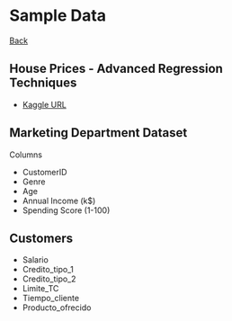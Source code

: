 # Sample Data
[Back](https://github.com/000paradox000/ucamp-ds-examples)

## House Prices - Advanced Regression Techniques

- [Kaggle URL](https://www.kaggle.com/competitions/house-prices-advanced-regression-techniques/data?select=train.csv)

## Marketing Department Dataset

Columns
- CustomerID
- Genre
- Age
- Annual Income (k$)
- Spending Score (1-100)


## Customers

- Salario	
- Credito_tipo_1	
- Credito_tipo_2	
- Limite_TC	
- Tiempo_cliente	
- Producto_ofrecido